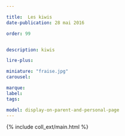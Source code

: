 ```yaml
---

title:  Les kiwis
date-publication: 28 mai 2016

order: 99


description: kiwis

lire-plus: 

miniature: "fraise.jpg"
carousel: 

marque:
label: 
tags: 

model: display-on-parent-and-personal-page
---
```


<!-- ******************************** -->
<!-- **** intro rayon **** -->


<!-- **** fin intro rayon ********* -->
<!-- ****************************** -->
<!--fin-excerpt-->

{% include coll_ext/main.html %}




